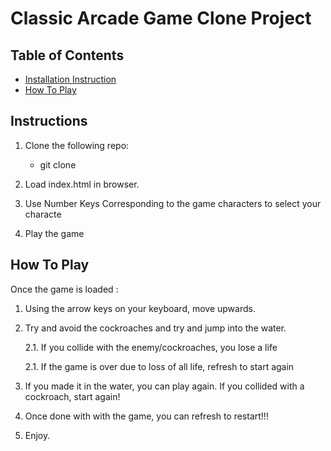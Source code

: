 # Classic Arcade Game Clone Project

## Table of Contents

- [Installation Instruction](#instructions)
- [How To Play](#how_to_play)


## Instructions

1. Clone the following repo: 
   * git clone 

2. Load index.html in browser.

3. Use Number Keys Corresponding to the game characters to select your characte

4. Play the game


## How To Play
Once the game is loaded :

1. Using the arrow keys on your keyboard, move upwards.

2. Try and avoid the cockroaches and try and jump into the water.
	
	2.1. If you collide with the enemy/cockroaches, you lose a life

	2.1. If the game is over due to loss of all life, refresh to start again

3. If you made it in the water, you can play again. If you collided with a cockroach, start again!

4. Once done with with the game, you can refresh to restart!!!

5. Enjoy.
